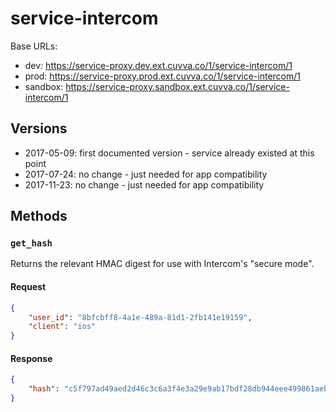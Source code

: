 # service-intercom

Base URLs:

- dev: https://service-proxy.dev.ext.cuvva.co/1/service-intercom/1
- prod: https://service-proxy.prod.ext.cuvva.co/1/service-intercom/1
- sandbox: https://service-proxy.sandbox.ext.cuvva.co/1/service-intercom/1

## Versions

- 2017-05-09: first documented version - service already existed at this point
- 2017-07-24: no change - just needed for app compatibility
- 2017-11-23: no change - just needed for app compatibility

## Methods

### `get_hash`

Returns the relevant HMAC digest for use with Intercom's "secure mode".

#### Request

```json
{
	"user_id": "8bfcbff8-4a1e-489a-81d1-2fb141e19159",
	"client": "ios"
}
```

#### Response

```json
{
	"hash": "c5f797ad49aed2d46c3c6a3f4e3a29e9ab17bdf28db944eee499861aeb22e09e"
}
```
